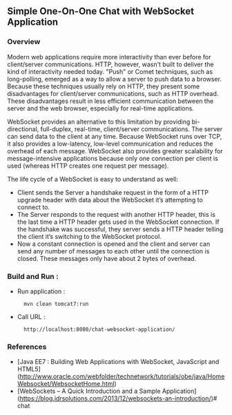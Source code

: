 ## Simple One-On-One Chat with WebSocket Application

### Overview
Modern web applications require more interactivity than ever before for client/server communications. HTTP, however, 
wasn't built to deliver the kind of interactivity needed today. "Push" or Comet techniques, such as long-polling, 
emerged as a way to allow a server to push data to a browser. Because these techniques usually rely on HTTP, 
they present some disadvantages for client/server communications, such as HTTP overhead. These disadvantages result in 
less efficient communication between the server and the web browser, especially for real-time applications.

WebSocket provides an alternative to this limitation by providing bi-directional, full-duplex, real-time, 
client/server communications. The server can send data to the client at any time. Because WebSocket runs over TCP, 
it also provides a low-latency, low-level communication and reduces the overhead of each message. 
WebSocket also provides greater scalability for message-intensive applications because only one connection per client 
is used (whereas HTTP creates one request per message). 

The life cycle of a WebSocket is easy to understand as well:

* Client sends the Server a handshake request in the form of a HTTP upgrade header with data about the WebSocket 
it’s attempting to connect to.
* The Server responds to the request with another HTTP header, this is the last time a HTTP header gets used in 
the WebSocket connection. If the handshake was successful, they server sends a HTTP header telling the client 
it’s switching to the WebSocket protocol.
* Now a constant connection is opened and the client and server can send any number of messages to each other 
until the connection is closed. These messages only have about 2 bytes of overhead.

### Build and Run :

* Run application :

    	mvn clean tomcat7:run

* Call URL :

		http://localhost:8080/chat-websocket-application/

### References
* [Java EE7 : Building Web Applications with WebSocket, JavaScript and HTML5]
(http://www.oracle.com/webfolder/technetwork/tutorials/obe/java/HomeWebsocket/WebsocketHome.html)
* [WebSockets – A Quick Introduction and a Sample Application] 
(https://blog.idrsolutions.com/2013/12/websockets-an-introduction/)#   c h a t  
 